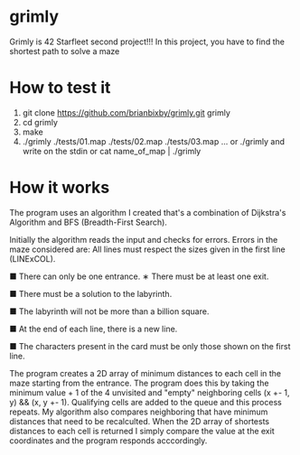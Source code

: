 # grimly
Grimly is 42 Starfleet second project!!!
In this project, you have to find the shortest path to solve a maze

# How to test it
1. git clone https://github.com/brianbixby/grimly.git grimly
2. cd grimly
3. make
4. ./grimly ./tests/01.map ./tests/02.map ./tests/03.map ...
or ./grimly and write on the stdin
or cat name_of_map | ./grimly

# How it works
The program uses an algorithm I created that's a combination of Dijkstra's
Algorithm and BFS (Breadth-First Search).

Initially the algorithm reads the input and checks for errors. 
Errors in the maze considered are: 
All lines must respect the sizes given in the first line (LINExCOL). 

  ■  There can only be one entrance. ∗ There must be at least one exit. 

  ■  There must be a solution to the labyrinth. 

  ■  The labyrinth will not be more than a billion square. 

  ■  At the end of each line, there is a new line. 

  ■  The characters present in the card must be only those shown on the first line.
 
The program creates a 2D array of minimum distances to each cell in the maze starting from the entrance. The program does this by taking the minimum value + 1 of the 4 unvisited and "empty" neighboring cells (x +- 1, y) && (x, y +- 1). Qualifying cells are added to the queue and this process repeats. My algorithm also compares neighboring that have minimum distances that need to be recalculted. When the 2D array of shortests distances to each cell is returned I simply compare the value at the exit coordinates and the program responds acccordingly.
